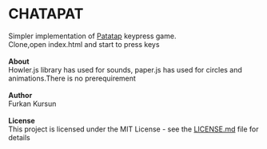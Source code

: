 # CHATAPAT

  Simpler implementation of <a href="https://patatap.com/">Patatap</a> keypress game.</br>Clone,open index.html and start to press keys</br></br>
  <strong>About</strong></br>
  Howler.js library has used for sounds, paper.js has used for circles and animations.There is no prerequirement</br></br>
  <strong>Author</strong></br>
  Furkan Kursun</br></br>
  <strong>License</strong></br>
  This project is licensed under the MIT License - see the <a href="https://gist.github.com/PurpleBooth/LICENSE.md">LICENSE.md</a> file for details
  

